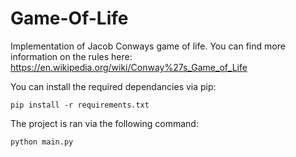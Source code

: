 # Game-Of-Life

Implementation of Jacob Conways game of life. You can find more information on the rules here: https://en.wikipedia.org/wiki/Conway%27s_Game_of_Life

You can install the required dependancies via pip:

```
pip install -r requirements.txt
```

The project is ran via the following command:

```
python main.py
```
